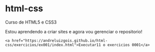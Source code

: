 # html-css

 Curso de HTML5 e CSS3



Estou aprendendo a criar sites e agora vou gerenciar o repositorio!

`<a href="https://andreluizgois.github.io/html-css/exercicios/ex001/index.html">Executar11 o exercicios 0001</a>`
